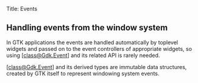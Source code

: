 Title: Events

## Handling events from the window system

In GTK applications the events are handled automatically by toplevel
widgets and passed on to the event controllers of appropriate widgets,
so using [class@Gdk.Event] and its related API is rarely needed.

[class@Gdk.Event] and its derived types are immutable data structures,
created by GTK itself to represent windowing system events.
